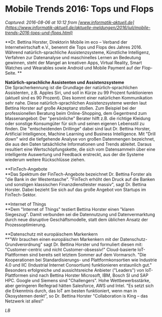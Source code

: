# Mobile Trends 2016: Tops und Flops

_Captured: 2016-08-06 at 10:12 from [www.informatik-aktuell.de](https://www.informatik-aktuell.de/aktuelle-meldungen/2016/juli/mobile-trends-2016-tops-und-flops.html)_

**Dr. Bettina Horster, Direktorin Mobile im eco – Verband der Internetwirtschaft e.V., benennt die Tops und Flops des Jahres 2016. Während natürlich-sprachliche Assistenzsysteme, Künstliche Intelligenz, Verfahren zur Datenanalyse und maschinelles Lernen an Bedeutung gewinnen, steht der Mangel an kreativen Apps, Virtual Reality, Smart Watches und Wearables sowie Android und Mobile Payment auf der Flop-Seite. **

**Natürlich-sprachliche Assistenten und Assistenzsysteme**  
Die Spracherkennung ist die Grundlage der natürlich-sprachlichen Assistenten, z.B. Apples Siri, und soll in Kürze zu 99 Prozent funktionieren (aktuell sind es 90 Prozent). Dies kommt einer natürlichen Kommunikation sehr nahe. Diese natürlich-sprachlichen Assistenzsysteme werden laut Bettina Horster auf große Akzeptanz stoßen. Zum Beispiel bei der professionellen Beratung beim Online-Shopping, dem Gegentrend zum Massenangebot: Der "persönliche" Berater hilft z.B. die richtige Kleidung oder sonstige Konsumgüter für sich und seinen eigenen Lebensstil zu finden. Die "entscheidenden Drillinge" dabei sind laut Dr. Bettina Horster, Artificial Intelligence, Machine Learning und Business Intelligence. Mit "Drill down" wird die tiefgehende Analyse von großen Datenmengen bezeichnet, die aus den Daten tatsächliche Informationen und Trends ableitet. Daraus resultiert eine Wertschöpfungskette, die sich vom Datensammeln über eine intelligente Auswertung und Feedback erstreckt, aus der die Systeme wiederum weitere Rückschlüsse ziehen. 

**FinTech-Angebote  
**Das Spektrum der FinTech-Angebote bezeichnet Dr. Bettina Forster als "die Bank in der Westentasche". "FinTech erhöht den Druck auf die Banken und sonstigen klassischen Finanzdienstleister massiv", sagt Dr. Bettina Horster. Dabei bezieht Sie sich auf das große Angebot von Startups im FinTech-Sektor. 

**Internet of Things  
**Dem "Internet of Things" testiert Bettina Horster einen "klaren Siegeszug". Damit verbunden sei die Datennutzung und Datenvermarktung durch neue disruptive Geschäftsmodelle, statt dem üblichen Ansatz der Prozessoptimierung. 

**Datenschutz mit europäischem Markenkern  
**"Wir brauchen einen europäischen Markenkern mit der Datenschutz-Grundverordnung" sagt Dr. Bettina Horster und formuliert diesen mit: "Customer-centric und nicht Customer-obsessiv!" Cloud-basierte IoT-Plattformen sind bereits seit letztem Sommer auf dem Vormarsch. "Die Kooperationen bei Standardisierungs- und Plattformkonsortien wie Industrie 4.0 und IIC (Industrial Internet Consortium) funktionieren erstaunlich gut." Besonders erfolgreiche und aussichtsreiche Anbieter ("Leaders") von IoT-Plattformen sind nach Bettina Horster Microsoft, IBM, Bosch SI und SAP HPC. Google und Siemens sind "Challengers". Hohe Wettbewerbsstärke, aber geringeren Reifegrad hätten Salesforce, AWS und Intel. "Es setzt sich die Erkenntnis durch, das IoT am besten funktioniert, wenn man in Ökosystemen denkt", so Dr. Bettina Horster "Collaboration is King – das Netzwerk ist alles!"

_LB_


